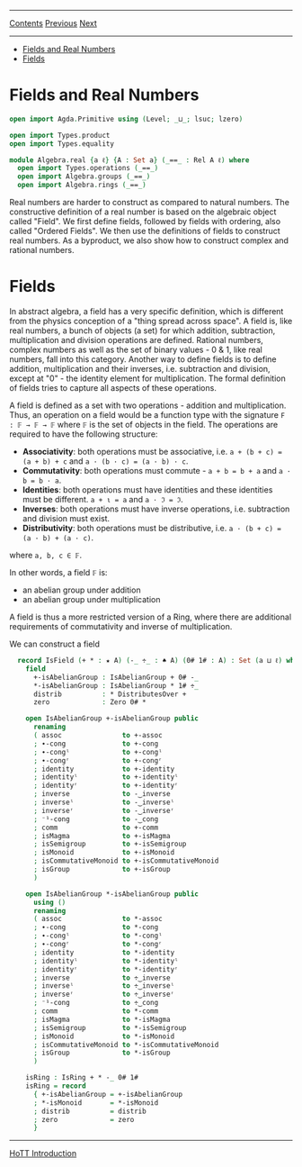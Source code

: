 ****
[Contents](contents.html)
[Previous](Algebra.ringProperties.html)
[Next](HoTT.introduction.html)

<!-- START doctoc generated TOC please keep comment here to allow auto update -->
<!-- DON'T EDIT THIS SECTION, INSTEAD RE-RUN doctoc TO UPDATE -->
****

- [Fields and Real Numbers](#fields-and-real-numbers)
- [Fields](#fields)

<!-- END doctoc generated TOC please keep comment here to allow auto update -->

# Fields and Real Numbers

```agda
open import Agda.Primitive using (Level; _⊔_; lsuc; lzero)

open import Types.product
open import Types.equality

module Algebra.real {a ℓ} {A : Set a} (_==_ : Rel A ℓ) where
  open import Types.operations (_==_)
  open import Algebra.groups (_==_)
  open import Algebra.rings (_==_)
```

Real numbers are harder to construct as compared to natural numbers. The constructive definition of a real number is based on the algebraic object called "Field". We first define fields, followed by fields with ordering, also called "Ordered Fields". We then use the definitions of fields to construct real numbers. As a byproduct, we also show how to construct complex and rational numbers.

# Fields

In abstract algebra, a field has a very specific definition, which is different from the physics conception of a "thing spread across space". A field is, like real numbers, a bunch of objects (a set) for which addition, subtraction, multiplication and division operations are defined. Rational numbers, complex numbers as well as the set of binary values - 0 & 1, like real numbers, fall into this category. Another way to define fields is to define addition, multiplication and their inverses, i.e. subtraction and division, except at "0" - the identity element for multiplication. The formal definition of fields tries to capture all aspects of these operations.

A field is defined as a set with two operations - addition and multiplication. Thus, an operation on a field would be a function type with the signature `F : 𝔽 → 𝔽 → 𝔽` where `𝔽` is the set of objects in the field. The operations are required to have the following structure:

- __Associativity__: both operations must be associative, i.e. `a + (b + c) = (a + b) + c` and `a · (b · c) = (a · b) · c`.
- __Commutativity__: both operations must commute -  `a + b = b + a` and `a · b = b · a`.
- __Identities__: both operations must have identities and these identities must be different. `a + ι = a` and `a ⋅ ℑ = ℑ`.
- __Inverses__: both operations must have inverse operations, i.e. subtraction and division must exist.
- __Distributivity__: both operations must be distributive, i.e.  `a · (b + c) = (a · b) + (a · c)`.

where `a, b, c ∈ 𝔽`.

In other words, a field `𝔽` is:
- an abelian group under addition
- an abelian group under multiplication

A field is thus a more restricted version of a Ring, where there are additional requirements of commutativity and inverse of multiplication.

We can construct a field

```agda
  record IsField (+ * : ★ A) (-_ ÷_ : ♠ A) (0# 1# : A) : Set (a ⊔ ℓ) where
    field
      +-isAbelianGroup : IsAbelianGroup + 0# -_
      *-isAbelianGroup : IsAbelianGroup * 1# ÷_
      distrib          : * DistributesOver +
      zero             : Zero 0# *

    open IsAbelianGroup +-isAbelianGroup public
      renaming
      ( assoc               to +-assoc
      ; ∙-cong              to +-cong
      ; ∙-congˡ             to +-congˡ
      ; ∙-congʳ             to +-congʳ
      ; identity            to +-identity
      ; identityˡ           to +-identityˡ
      ; identityʳ           to +-identityʳ
      ; inverse             to -‿inverse
      ; inverseˡ            to -‿inverseˡ
      ; inverseʳ            to -‿inverseʳ
      ; ⁻¹-cong             to -‿cong
      ; comm                to +-comm
      ; isMagma             to +-isMagma
      ; isSemigroup         to +-isSemigroup
      ; isMonoid            to +-isMonoid
      ; isCommutativeMonoid to +-isCommutativeMonoid
      ; isGroup             to +-isGroup
      )

    open IsAbelianGroup *-isAbelianGroup public
      using ()
      renaming
      ( assoc               to *-assoc
      ; ∙-cong              to *-cong
      ; ∙-congˡ             to *-congˡ
      ; ∙-congʳ             to *-congʳ
      ; identity            to *-identity
      ; identityˡ           to *-identityˡ
      ; identityʳ           to *-identityʳ
      ; inverse             to ÷‿inverse
      ; inverseˡ            to ÷‿inverseˡ
      ; inverseʳ            to ÷‿inverseʳ
      ; ⁻¹-cong             to ÷‿cong
      ; comm                to *-comm
      ; isMagma             to *-isMagma
      ; isSemigroup         to *-isSemigroup
      ; isMonoid            to *-isMonoid
      ; isCommutativeMonoid to *-isCommutativeMonoid
      ; isGroup             to *-isGroup
      )

    isRing : IsRing + * -_ 0# 1#
    isRing = record
      { +-isAbelianGroup = +-isAbelianGroup
      ; *-isMonoid       = *-isMonoid
      ; distrib          = distrib
      ; zero             = zero
      }
```



****
[HoTT Introduction](./HoTT.introduction.html)
